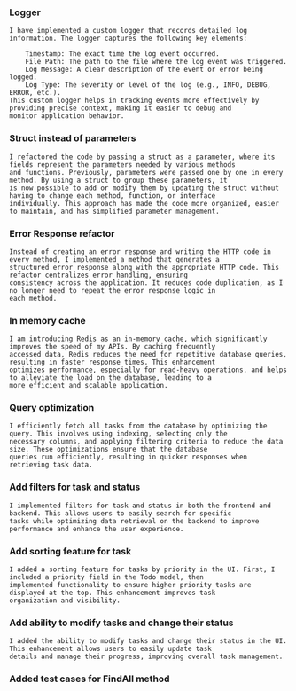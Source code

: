 ### Logger
    I have implemented a custom logger that records detailed log information. The logger captures the following key elements:

        Timestamp: The exact time the log event occurred.
        File Path: The path to the file where the log event was triggered.
        Log Message: A clear description of the event or error being logged.
        Log Type: The severity or level of the log (e.g., INFO, DEBUG, ERROR, etc.).
    This custom logger helps in tracking events more effectively by providing precise context, making it easier to debug and   
    monitor application behavior.

### Struct instead of parameters
    I refactored the code by passing a struct as a parameter, where its fields represent the parameters needed by various methods 
    and functions. Previously, parameters were passed one by one in every method. By using a struct to group these parameters, it 
    is now possible to add or modify them by updating the struct without having to change each method, function, or interface 
    individually. This approach has made the code more organized, easier to maintain, and has simplified parameter management.

### Error Response refactor
    Instead of creating an error response and writing the HTTP code in every method, I implemented a method that generates a      
    structured error response along with the appropriate HTTP code. This refactor centralizes error handling, ensuring 
    consistency across the application. It reduces code duplication, as I no longer need to repeat the error response logic in 
    each method. 

### In memory cache
    I am introducing Redis as an in-memory cache, which significantly improves the speed of my APIs. By caching frequently 
    accessed data, Redis reduces the need for repetitive database queries, resulting in faster response times. This enhancement 
    optimizes performance, especially for read-heavy operations, and helps to alleviate the load on the database, leading to a 
    more efficient and scalable application.

### Query optimization
    I efficiently fetch all tasks from the database by optimizing the query. This involves using indexing, selecting only the 
    necessary columns, and applying filtering criteria to reduce the data size. These optimizations ensure that the database 
    queries run efficiently, resulting in quicker responses when retrieving task data.

### Add filters for task and status
    I implemented filters for task and status in both the frontend and backend. This allows users to easily search for specific 
    tasks while optimizing data retrieval on the backend to improve performance and enhance the user experience.

### Add sorting feature for task
    I added a sorting feature for tasks by priority in the UI. First, I included a priority field in the Todo model, then 
    implemented functionality to ensure higher priority tasks are displayed at the top. This enhancement improves task 
    organization and visibility.

### Add ability to modify tasks and change their status
    I added the ability to modify tasks and change their status in the UI. This enhancement allows users to easily update task 
    details and manage their progress, improving overall task management.

### Added test cases for FindAll method
